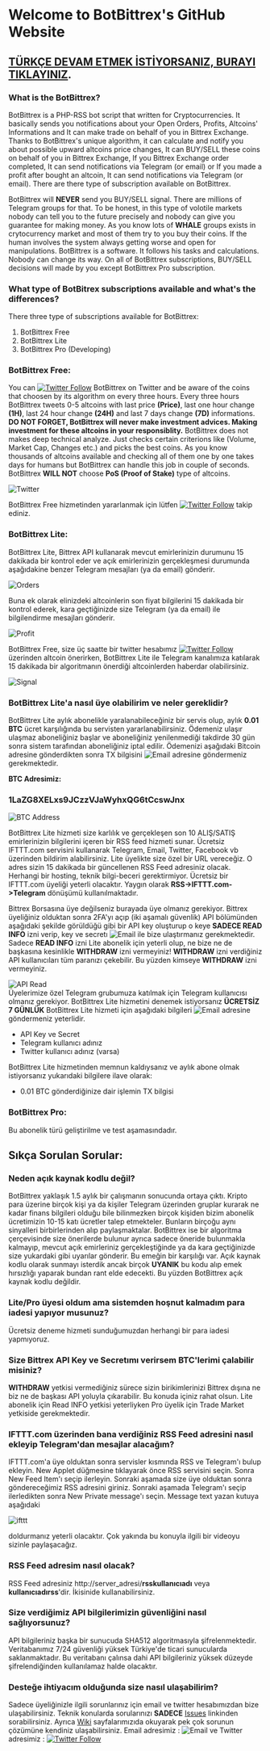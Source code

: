# Welcome to BotBittrex's GitHub Website

## [TÜRKÇE DEVAM ETMEK İSTİYORSANIZ, BURAYI TIKLAYINIZ](TURKISH.md).<br>
### What is the BotBittrex?
BotBittrex is a PHP-RSS bot script that written for Cryptocurrencies. It basically sends you notifications about your Open Orders, Profits, Altcoins' Informations and It can make trade on behalf of you in Bittrex Exchange. Thanks to BotBittrex's unique algorithm, it can calculate and notify you about possible upward altcoins price changes, It can BUY/SELL these coins on behalf of you in Bittrex Exchange, If you Bittrex Exchange order completed, It can send notifications via Telegram (or email) or If you made a profit after bought an altcoin, It can send notifications via Telegram (or email). There are there type of subscription available on BotBittrex.

BotBittrex will **NEVER** send you BUY/SELL signal. There are millions of Telegram groups for that. To be honest, in this type of volotile markets nobody can tell you to the future precisely and nobody can give you guarantee for making money. As you know lots of **WHALE** groups exists in crytocurrency market and most of them try to you buy their coins. If the human involves the system always getting worse and open for manipulations. BotBittrex is a software. It follows his tasks and calculations. Nobody can change its way. On all of BotBittrex subscriptions, BUY/SELL decisions will made by you except BotBittrex Pro subscription.

### What type of BotBitrex subscriptions available and what's the differences?
There three type of subscriptions available for BotBittrex:
1. BotBittrex Free
2. BotBittrex Lite
3. BotBittrex Pro (Developing)

### BotBittrex Free:
You can [![Twitter Follow](https://img.shields.io/twitter/follow/botbittrex.svg?style=social&label=Follow)](http://twitter.com/botbittrex) BotBittrex on Twitter and be aware of the coins that choosen by its algorithm on every three hours. Every three hours BotBittrex tweets 0-5 altcoins with last price **(Price)**, last one hour change **(1H)**, last 24 hour change **(24H)** and last 7 days change **(7D)** informations. **DO NOT FORGET, BotBittrex will never make investment advices. Making investment for these altcoins in your responsiblity.** BotBittrex does not makes deep technical analyze. Just checks certain criterions like (Volume, Market Cap, Changes etc.) and picks the best coins. As you know thousands of altcoins available and checking all of them one by one takes days for humans but BotBittrex can handle this job in couple of seconds. BotBittrex **WILL NOT** choose **PoS (Proof of Stake)** type of altcoins.

![Twitter](twitter.png)

BotBittrex Free hizmetinden yararlanmak için lütfen [![Twitter Follow](https://img.shields.io/twitter/follow/botbittrex.svg?style=social&label=Follow)](http://twitter.com/botbittrex) takip ediniz.

### BotBittrex Lite:
BotBittrex Lite, Bittrex API kullanarak mevcut emirlerinizin durumunu 15 dakikada bir kontrol eder ve açık emirlerinizin gerçekleşmesi durumunda aşağıdakine benzer Telegram mesajları (ya da email) gönderir.

![Orders](Telegram_iOS.png)

Buna ek olarak elinizdeki altcoinlerin son fiyat bilgilerini 15 dakikada bir kontrol ederek, kara geçtiğinizde size Telegram (ya da email) ile bilgilendirme mesajları gönderir.

![Profit](Telegram_profit.png)

BotBittrex Free, size üç saatte bir twitter hesabımız [![Twitter Follow](https://img.shields.io/twitter/follow/botbittrex.svg?style=social&label=Follow)](http://twitter.com/botbittrex) üzerinden altcoin önerirken, BotBittrex Lite ile Telegram kanalımıza katılarak 15 dakikada bir algoritmanın önerdiği altcoinlerden haberdar olabilirsiniz.

![Signal](Telegram_signal.png)

### BotBittrex Lite'a nasıl üye olabilirim ve neler gereklidir?

BotBittrex Lite aylık abonelikle yaralanabileceğiniz bir servis olup, aylık **0.01 BTC** ücret karşılığında bu servisten yararlanabilirsiniz. Ödemeniz ulaşır ulaşmaz aboneliğiniz başlar ve aboneliğiniz yenilenmediği takdirde 30 gün sonra sistem tarafından aboneliğiniz iptal edilir. Ödemenizi aşağıdaki Bitcoin adresine gönderdikten sonra TX bilgisini ![Email](email.png) adresine göndermeniz gerekmektedir.<br>

**BTC Adresimiz:**
### 1LaZG8XELxs9JCzzVJaWyhxQG6tCcswJnx

![BTC Address](btc_address.png)

BotBittrex Lite hizmeti size karlılık ve gerçekleşen son 10 ALIŞ/SATIŞ emirlerinizin bilgilerini içeren bir RSS feed hizmeti sunar. Ücretsiz IFTTT.com servisini kullanarak Telegram, Email, Twitter, Facebook vb üzerinden bildirim alabilirsiniz. Lite üyelikte size özel bir URL vereceğiz. O adres sizin 15 dakikada bir güncellenen RSS Feed adresiniz olacak. Herhangi bir hosting, teknik bilgi-beceri gerektirmiyor. Ücretsiz bir IFTTT.com üyeliği yeterli olacaktır. Yaygın olarak **RSS->IFTTT.com->Telegram** dönüşümü kullanılmaktadır.

Bittrex Borsasına üye değilseniz burayada üye olmanız gerekiyor. Bittrex üyeliğiniz olduktan sonra 2FA'yı açıp (iki aşamalı güvenlik) API bölümünden aşağıdaki şekilde görüldüğü gibi bir API key oluşturup o keye **SADECE READ INFO** izni verip, key ve secretı ![Email](email.png) ile bize ulaştırmanız gerekmektedir. Sadece **READ INFO** izni Lite abonelik için yeterli olup, ne bize ne de başkasına kesinlikle **WITHDRAW** izni vermeyiniz! **WITHDRAW** izni verdiğiniz API kullanıcıları tüm paranızı çekebilir. Bu yüzden kimseye **WITHDRAW** izni vermeyiniz.

![API Read](API_read.png)<br>
Üyelerimize özel Telegram grubumuza katılmak için Telegram kullanıcısı olmanız gerekiyor. BotBittrex Lite hizmetini denemek istiyorsanız **ÜCRETSİZ 7 GÜNLÜK** BotBittrex Lite hizmeti için aşağıdaki bilgileri ![Email](email.png) adresine göndermeniz yeterlidir.

* API Key ve Secret
* Telegram kullanıcı adınız
* Twitter kullanıcı adınız (varsa)

BotBittrex Lite hizmetinden memnun kaldıysanız ve aylık abone olmak istiyorsanız yukarıdaki bilgilere ilave olarak:

* 0.01 BTC gönderdiğinize dair işlemin TX bilgisi

### BotBittrex Pro:

Bu abonelik türü geliştirilme ve test aşamasındadır.

## Sıkça Sorulan Sorular:

### Neden açık kaynak kodlu değil?

BotBittrex yaklaşık 1.5 aylık bir çalışmanın sonucunda ortaya çıktı. Kripto para üzerine birçok kişi ya da kişiler Telegram üzerinden gruplar kurarak ne kadar finans bilgileri olduğu bile bilinmezken birçok kişiden bizim abonelik ücretimizin 10-15 katı ücretler talep etmekteler. Bunların birçoğu aynı sinyalleri birbirlerinden alıp paylaşmaktalar. BotBittrex ise bir algoritma çerçevisinde size önerilerde bulunur ayrıca sadece öneride bulunmakla kalmayıp, mevcut açık emirleriniz gerçekleştiğinde ya da kara geçtiğinizde size yukardaki gibi uyarılar gönderir. Bu emeğin bir karşılığı var. Açık kaynak kodlu olarak sunmayı isterdik ancak birçok **UYANIK** bu kodu alıp emek hırsızlığı yaparak bundan rant elde edecekti. Bu yüzden BotBittrex açık kaynak kodlu değildir.

### Lite/Pro üyesi oldum ama sistemden hoşnut kalmadım para iadesi yapıyor musunuz?

Ücretsiz deneme hizmeti sunduğumuzdan herhangi bir para iadesi yapmıyoruz.

### Size Bittrex API Key ve Secretımı verirsem BTC'lerimi çalabilir misiniz?

**WITHDRAW** yetkisi vermediğiniz sürece sizin birikimlerinizi Bittrex dışına ne biz ne de başkası API yoluyla çıkarabilir. Bu konuda içiniz rahat olsun. Lite abonelik için Read INFO yetkisi yeterliyken Pro üyelik için Trade Market yetkiside gerekmektedir.

### IFTTT.com üzerinden bana verdiğiniz RSS Feed adresini nasıl ekleyip Telegram'dan mesajlar alacağım?

IFTTT.com'a üye olduktan sonra servisler kısmında RSS ve Telegram'ı bulup ekleyin. New Applet düğmesine tıklayarak önce RSS servisini seçin. Sonra New Feed Item'ı seçip ilerleyin. Sonraki aşamada size üye olduktan sonra göndereceğimiz RSS adresini giriniz. Sonraki aşamada Telegram'ı seçip ilerledikten sonra New Private message'ı seçin. Message text yazan kutuya aşağıdaki

![ifttt](ifttt.png)

doldurmanız yeterli olacaktır. Çok yakında bu konuyla ilgili bir videoyu sizinle paylaşacağız.

### RSS Feed adresim nasıl olacak?

RSS Feed adresiniz http://server_adresi/**rsskullanıcıadı** veya **kullanıcıadırss**'dir. İkisinide kullanabilirsiniz.

### Size verdiğimiz API bilgilerimizin güvenliğini nasıl sağlıyorsunuz?

API bilgileriniz başka bir sunucuda SHA512 algoritmasıyla şifrelenmektedir. Veritabanımız 7/24 güvenliği yüksek Türkiye'de ticari sunucularda saklanmaktadır. Bu veritabanı çalınsa dahi API bilgileriniz yüksek düzeyde şifrelendiğinden kullanılamaz halde olacaktır.

### Desteğe ihtiyacım olduğunda size nasıl ulaşabilirim?

Sadece üyeliğinizle ilgili sorunlarınız için email ve twitter hesabımızdan bize ulaşabilirsiniz. Teknik konularda sorularınızı **SADECE** [Issues](https://github.com/botbittrex/botbittrex.github.io/issues) linkinden  sorabilirsiniz. Ayrıca [Wiki](https://github.com/botbittrex/botbittrex.github.io/wiki) sayfalarımızıda okuyarak pek çok sorunun çözümüne kendiniz ulaşabilirsiniz. Email adresimiz : ![Email](email.png) ve Twitter adresimiz : [![Twitter Follow](https://img.shields.io/twitter/follow/botbittrex.svg?style=social&label=Follow)](http://twitter.com/botbittrex)
